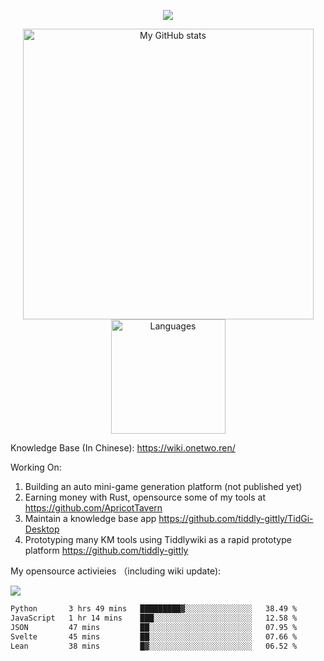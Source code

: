 <a href="https://github.com/linonetwo">
    <p align="center">
        <img src="https://github-profile-trophy.vercel.app/?username=linonetwo&column=7&theme=onedark"/>
    </p>
</a>
<a align="center" href="https://github.com/linonetwo">
  <p align="center">
    <img src="https://github-readme-stats.vercel.app/api?username=linonetwo&show_icons=true&count_private=true" alt="My GitHub stats" width="465"/>
    <img src="https://github-readme-stats.vercel.app/api/top-langs/?username=linonetwo&layout=compact&langs_count=10" alt="Languages" height="183">
  </p>
</a>

Knowledge Base (In Chinese): https://wiki.onetwo.ren/

Working On: 

1. Building an auto mini-game generation platform (not published yet)
1. Earning money with Rust, opensource some of my tools at https://github.com/ApricotTavern
1. Maintain a knowledge base app https://github.com/tiddly-gittly/TidGi-Desktop
1. Prototyping many KM tools using Tiddlywiki as a rapid prototype platform https://github.com/tiddly-gittly

My opensource activieies （including wiki update):

![](https://visitor-badge.glitch.me/badge?page_id=linonetwo.linonetwo)

<!--START_SECTION:waka-->

```txt
Python       3 hrs 49 mins   █████████▓░░░░░░░░░░░░░░░   38.49 %
JavaScript   1 hr 14 mins    ███░░░░░░░░░░░░░░░░░░░░░░   12.58 %
JSON         47 mins         ██░░░░░░░░░░░░░░░░░░░░░░░   07.95 %
Svelte       45 mins         ██░░░░░░░░░░░░░░░░░░░░░░░   07.66 %
Lean         38 mins         █▓░░░░░░░░░░░░░░░░░░░░░░░   06.52 %
```

<!--END_SECTION:waka-->
